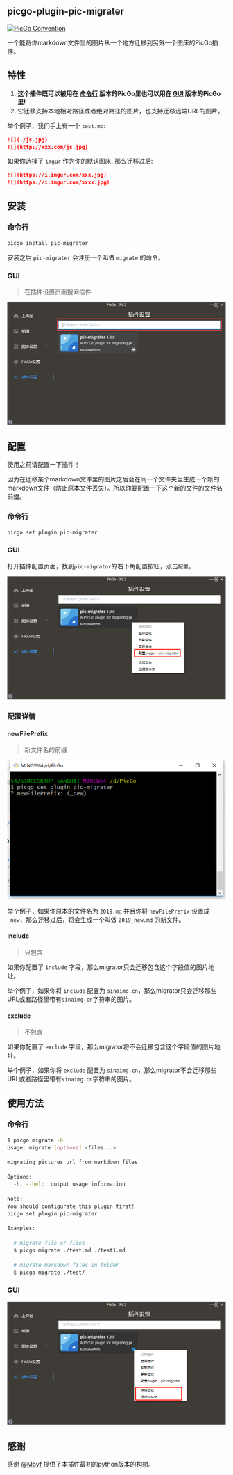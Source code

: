 ## picgo-plugin-pic-migrater

[![PicGo Convention](https://img.shields.io/badge/picgo-convention-blue.svg?style=flat-square)](https://github.com/PicGo/bump-version)

一个能将你markdown文件里的图片从一个地方迁移到另外一个图床的PicGo插件。

## 特性

1. **这个插件既可以被用在 [命令行](https://github.com/PicGo/PicGo-Core) 版本的PicGo里也可以用在 [GUI](https://github.com/Molunerfinn/PicGo) 版本的PicGo里!**
2. 它迁移支持本地相对路径或者绝对路径的图片，也支持迁移远端URL的图片。

举个例子，我们手上有一个 `test.md`:

```md
![](./js.jpg)
![](http://xxx.com/js.jpg)
```

如果你选择了 `imgur` 作为你的默认图床, 那么迁移过后:

```md
![](https://i.imgur.com/xxx.jpg)
![](https://i.imgur.com/xxxx.jpg)
```

## 安装

### 命令行

```bash
picgo install pic-migrater
```

安装之后 `pic-migrater` 会注册一个叫做 `migrate` 的命令。

### GUI

> 在插件设置页面搜索插件

![](https://raw.githubusercontent.com/Molunerfinn/test/master/test/pic-migrater.png)

## 配置

使用之前请配置一下插件！

因为在迁移某个markdown文件里的图片之后会在同一个文件夹里生成一个新的markdown文件（防止原本文件丢失）。所以你要配置一下这个新的文件的文件名前缀。

### 命令行

```bash
picgo set plugin pic-migrater
```

### GUI

打开插件配置页面，找到`pic-migrator`的右下角配置按钮，点击`配置`。

![](https://raw.githubusercontent.com/Molunerfinn/test/master/test/GUI-prefix.png)

### 配置详情

#### newFilePrefix

> 新文件名的前缀

![](https://raw.githubusercontent.com/Molunerfinn/test/master/test/CLI-prefix.png)

举个例子，如果你原本的文件名为 `2019.md` 并且你将 `newFilePrefix` 设置成 `_new`，那么迁移过后，将会生成一个叫做 `2019_new.md` 的新文件。

#### include

> 只包含

如果你配置了 `include` 字段，那么migrator只会迁移包含这个字段值的图片地址。

举个例子，如果你将 `include` 配置为 `sinaimg.cn`，那么migrator只会迁移那些URL或者路径里带有`sinaimg.cn`字符串的图片。

#### exclude

> 不包含

如果你配置了 `exclude` 字段，那么migrator将不会迁移包含这个字段值的图片地址。

举个例子，如果你将 `exclude` 配置为 `sinaimg.cn`，那么migrator不会迁移那些URL或者路径里带有`sinaimg.cn`字符串的图片。

## 使用方法

### 命令行

```bash
$ picgo migrate -h
Usage: migrate [options] <files...>

migrating pictures url from markdown files

Options:
  -h, --help  output usage information

Note:
You should configurate this plugin first!
picgo set plugin pic-migrater

Examples:

  # migrate file or files
  $ picgo migrate ./test.md ./test1.md

  # migrate markdown files in folder
  $ picgo migrate ./test/
```

### GUI

![](https://raw.githubusercontent.com/Molunerfinn/test/master/test/pic-migrater-gui.png)

## 感谢

感谢 [@Moyf](https://github.com/Moyf) 提供了本插件最初的python版本的构想。